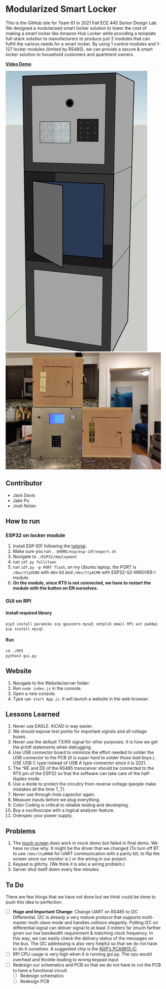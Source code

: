 # Modularized Smart Locker

This is the GitHub site for Team 61 in 2021 Fall ECE 445 Senior Design Lab. We designed a modularized smart locker solution to lower the cost of making a smart locker like Amazon Hub Locker while providing a template full-stack solution to manufacturers to produce just 2 modules that can fulfill the various needs for a smart locker. By using 1 control modules and 1-127 locker modules (limited by RS485), we can provide a secure & smart locker solution to household customers and apartment owners.

**[Video Demo](https://www.youtube.com/watch?v=GHPYQF2T6pg)**

![CAD Design](pics/CAD_Design.png)
![Real Appearance](pics/Real_Appearance.jpg)


## Contributor

- Jack Davis
- Jake Pu
- Josh Nolan

## How to run

### ESP32 on locker module

1. Install ESP-IDF following the [tutorial](https://docs.espressif.com/projects/esp-idf/en/latest/esp32/get-started/).
2. Make sure you run `. $HOME/esp/esp-idf/export.sh`
3. Navigate to `./ESP32/deployment`
4. run `idf.py fullclean`
5. run `idf.py -p PORT flash`, on my Ubuntu laptop, the PORT is `/dev/ttyUSB0` with dev kit and `/dev/ttyACM0` with ESP32-S2-WROVER-I module.
6. **On the module, since RTS is not connected, we have to restart the module with the button on EN ourselves.**

### GUI on RPI

#### Install required library

    pip3 install paramiko scp gpiozero mysql smtplib email RPi ast pad4pi
    pip install mysql

#### Run

    cd ./RPI
    python3 gui.py

## Website

1. Navigate to the Website/server folder.
2. Run `node index.js` in the console.
3. Open a new console.
4. Type `npm start App.js`. It will launch a website in the web browser.

## Lessons Learned

1. Never use EAGLE. KiCAD is way easier.
2. We should expose test points for important signals and all voltage buses.
3. Never use the default TX/RX signal for other purposes. It is how we get the printf statements when debugging.
4. Use USB connector board to minimize the effort needed to solder the USB connector to the PCB (*It is super hard to solder those bad boys.*). USE USB C type instead of USB A type connector since it is 2021.
5. The ^RE and DE of the RS485 transceiver should be connected to the RTS pin of the ESP32 so that the software can take care of the half-duplex mode.
6. Use a diode to protect the circuitry from reverse voltage (people make mistakes all the time T_T).
7. Never use through-hole capacitor again.
8. Measure inputs before we plug everything.
9. Color Coding is critical to reliable testing and developing.
10. Buy a oscilloscope with a logical analyzer feature.
11. Overspec your power supply.

## Problems

1. The [touch screen](https://www.amazon.com/gp/product/B076M399XX) does work in mock demo but failed in final demo. We have no clue why. It might be the driver that we changed (To turn off BT to use `/dev/ttyAMA0` for UART communication with a parity bit; to flip the screen since our monitor is ) or the wiring in our project.
2. Keypad is glitchy. (We think it is also a wiring problem.)
3. Server shut itself down every few minutes.

## To Do

There are few things that we have not done but we think could be done to push this idea to perfection.

- [ ] **Huge and Important Change**: Change UART on RS485 to I2C Differential. I2C is already a very mature protocol that supports multi-master multi-slave mode and handles collision elegantly. Putting I2C on differential signal can deliver signal to at least 3 meters far (much farther given our low bandwidth requirement & matching clock frequency. In this way, we can easily check the delivery status of the messages on the bus. The I2C addressing is also very helpful so that we do not have to do it ourselves. A suggested chip is the [NXP’s PCA9615 IC](https://www.nxp.com/docs/en/data-sheet/PCA9615.pdf).  
- [ ] RPI CPU usage is very high when it is running gui.py. The cpu would overheat and throttle leading to wrong keypad input.
- [ ] Redesign our schematics and PCB so that we do not have to cut the PCB to have a functional circuit.
  - [ ] Redesign schematics
  - [ ] Redesign PCB
